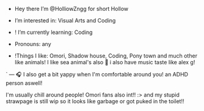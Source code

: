 -  Hey there I’m @HolliowZngg for short Hollow
  - I’m interested in: Visual Arts and Coding
- ! I’m currently learning: Coding
  
- Pronouns: any
-  !Things I like: Omori, Shadow house, Coding, Pony town and much other like animals! I like sea animal's also 🌊 i also have music taste like alex g!

` — 🎧 I also get a bit yappy when I'm comfortable around you! an ADHD person aswell!

I'm usually chill around people! Omori fans also int!! :>
and my stupid strawpage is still wip so it looks like garbage or got puked in the toilet!!
<!---
Holliow/Holliow is a ✨ special ✨ repository because its `README.md` (this file) appears on your GitHub profile.
You can click the Preview link to take a look at your changes.
--->
